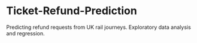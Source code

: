 # Ticket-Refund-Prediction
Predicting refund requests from UK rail journeys. Exploratory data analysis and regression.
